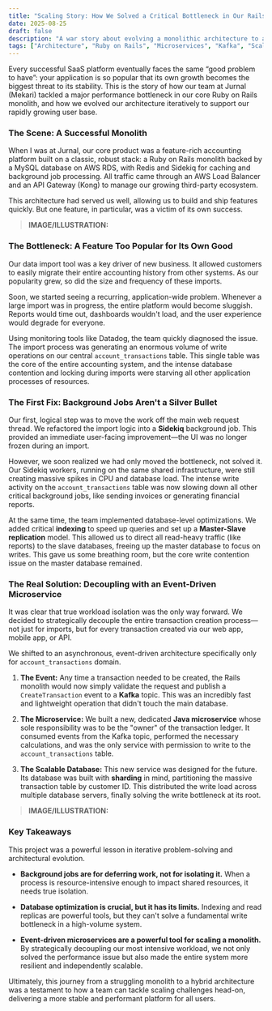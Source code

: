 ```yaml
---
title: "Scaling Story: How We Solved a Critical Bottleneck in Our Rails Monolith"
date: 2025-08-25
draft: false
description: "A war story about evolving a monolithic architecture to an event-driven microservice to handle high-volume transaction processing."
tags: ["Architecture", "Ruby on Rails", "Microservices", "Kafka", "Scalability"]
---
```


Every successful SaaS platform eventually faces the same “good problem to have”: your application is so popular that its own growth becomes the biggest threat to its stability. This is the story of how our team at Jurnal (Mekari) tackled a major performance bottleneck in our core Ruby on Rails monolith, and how we evolved our architecture iteratively to support our rapidly growing user base.<!--more-->

### The Scene: A Successful Monolith

When I was at Jurnal, our core product was a feature-rich accounting platform built on a classic, robust stack: a Ruby on Rails monolith backed by a MySQL database on AWS RDS, with Redis and Sidekiq for caching and background job processing. All traffic came through an AWS Load Balancer and an API Gateway (Kong) to manage our growing third-party ecosystem.

This architecture had served us well, allowing us to build and ship features quickly. But one feature, in particular, was a victim of its own success.

> **IMAGE/ILLUSTRATION:**

### The Bottleneck: A Feature Too Popular for Its Own Good

Our data import tool was a key driver of new business. It allowed customers to easily migrate their entire accounting history from other systems. As our popularity grew, so did the size and frequency of these imports.

Soon, we started seeing a recurring, application-wide problem. Whenever a large import was in progress, the entire platform would become sluggish. Reports would time out, dashboards wouldn't load, and the user experience would degrade for everyone.

Using monitoring tools like Datadog, the team quickly diagnosed the issue. The import process was generating an enormous volume of write operations on our central `account_transactions` table. This single table was the core of the entire accounting system, and the intense database contention and locking during imports were starving all other application processes of resources.

### The First Fix: Background Jobs Aren't a Silver Bullet

Our first, logical step was to move the work off the main web request thread. We refactored the import logic into a **Sidekiq** background job. This provided an immediate user-facing improvement—the UI was no longer frozen during an import.

However, we soon realized we had only moved the bottleneck, not solved it. Our Sidekiq workers, running on the same shared infrastructure, were still creating massive spikes in CPU and database load. The intense write activity on the `account_transactions` table was now slowing down all other critical background jobs, like sending invoices or generating financial reports.

At the same time, the team implemented database-level optimizations. We added critical **indexing** to speed up queries and set up a **Master-Slave replication** model. This allowed us to direct all read-heavy traffic (like reports) to the slave databases, freeing up the master database to focus on writes. This gave us some breathing room, but the core write contention issue on the master database remained.

### The Real Solution: Decoupling with an Event-Driven Microservice

It was clear that true workload isolation was the only way forward. We decided to strategically decouple the entire transaction creation process—not just for imports, but for every transaction created via our web app, mobile app, or API.

We shifted to an asynchronous, event-driven architecture specifically only for `account_transactions` domain.

1.  **The Event:** Any time a transaction needed to be created, the Rails monolith would now simply validate the request and publish a `CreateTransaction` event to a **Kafka** topic. This was an incredibly fast and lightweight operation that didn't touch the main database.

2.  **The Microservice:** We built a new, dedicated **Java microservice** whose sole responsibility was to be the "owner" of the transaction ledger. It consumed events from the Kafka topic, performed the necessary calculations, and was the only service with permission to write to the `account_transactions` table.

3.  **The Scalable Database:** This new service was designed for the future. Its database was built with **sharding** in mind, partitioning the massive transaction table by customer ID. This distributed the write load across multiple database servers, finally solving the write bottleneck at its root.

> **IMAGE/ILLUSTRATION:**

### Key Takeaways

This project was a powerful lesson in iterative problem-solving and architectural evolution.

* **Background jobs are for deferring work, not for isolating it.** When a process is resource-intensive enough to impact shared resources, it needs true isolation.

* **Database optimization is crucial, but it has its limits.** Indexing and read replicas are powerful tools, but they can't solve a fundamental write bottleneck in a high-volume system.

* **Event-driven microservices are a powerful tool for scaling a monolith.** By strategically decoupling our most intensive workload, we not only solved the performance issue but also made the entire system more resilient and independently scalable.

Ultimately, this journey from a struggling monolith to a hybrid architecture was a testament to how a team can tackle scaling challenges head-on, delivering a more stable and performant platform for all users.